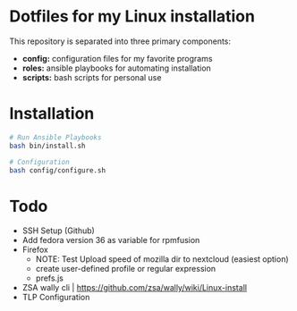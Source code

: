 # Dotfiles for my Linux installation
This repository is separated into three primary components:
- **config:** configuration files for my favorite programs
- **roles:** ansible playbooks for automating installation
- **scripts:** bash scripts for personal use

# Installation

```bash
# Run Ansible Playbooks
bash bin/install.sh

# Configuration
bash config/configure.sh
```

# Todo 
- SSH Setup (Github)
- Add fedora version 36 as variable for rpmfusion
- Firefox
	- NOTE: Test Upload speed of mozilla dir to nextcloud (easiest option)
	- create user-defined profile or regular expression
	- prefs.js
- ZSA wally cli | https://github.com/zsa/wally/wiki/Linux-install
- TLP Configuration
